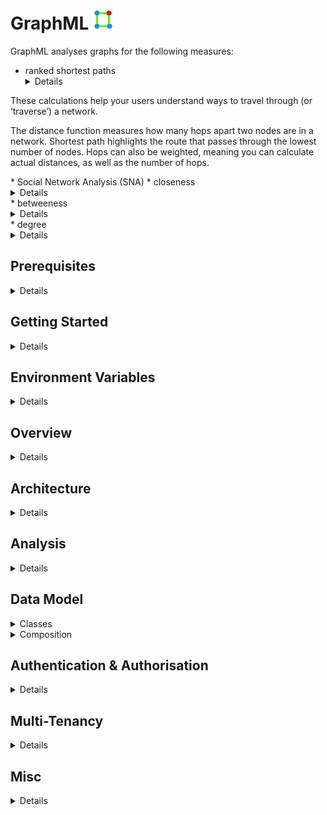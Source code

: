 # GraphML ![](Docs/GraphML.icon.png)
GraphML analyses graphs for the following measures:

* ranked shortest paths
  <details>
These calculations help your users understand ways to travel through (or ‘traverse’) a network.<p/>
The distance function measures how many hops apart two nodes are in a network. Shortest path highlights the route that passes through the lowest number of nodes. 
Hops can also be weighted, meaning you can calculate actual distances, as well as the number of hops.
  </details>
* Social Network Analysis (SNA)
  * closeness
    <details>
This is the measure that helps you find the nodes that are closest to the other nodes in a network, based on their ability to reach them.<p/>
To calculate this, the algorithm finds the shortest path between each node, then assigns each node a score based on the sum of all the paths.<p/>
Nodes with a high closeness value have a lower distance to all other nodes. They’d be efficient broadcasters of information.
    </details>
  * betweeness
    <details>
Nodes with a high betweenness centrality score are the ones that most frequently act as ‘bridges’ between other nodes. 
They form the shortest pathways of communication within the network.<p/>
Usually this would indicate important gatekeepers of information between groups.
    </details>
  * degree
    <details>
The degree centrality measure finds nodes with the highest number of links to other nodes in the network.<p/>
Nodes with a high degree centrality have the best connections to those around them – they might be influential, or just strategically well-placed.
    </details>

## Prerequisites
<details>

1. Prerequisites:
  * host:
    * Linux
    * Windows (not tested but should work)
  * target:
    * Linux
  * .NET Core SDK v5.0
  * git
  * integrated development environment:
    * Visual Studio Code (Linux or Windows)
    * JetBrains Rider (Linux or Windows)
    * Visual Studio (Windows)
  * database:
    * Microsoft SQL Server
    * MySQL or MariaDB
    * PostgreSQL
    * SQLite (local development only)
  * message queue:
    * [Apache ActiveMQ](http://activemq.apache.org/)
  * results store:
    * [Redis](https://redis.io/)
1. Optional
  * [Git Extensions](https://github.com/gitextensions/gitextensions) (Windows)
  * [Docker](https://docs.docker.com/docker-for-windows/install/) (Windows)
  * [SwitchStartupProject for VS 2019](https://heptapod.host/thirteen/switchstartupproject/) (Visual Studio)
  * [npm](https://www.npmjs.com/get-npm)
  * [Redis Commander](https://www.npmjs.com/package/redis-commander)
  * [DBeaver](https://dbeaver.io/)
  * [DB Browser for SQLite](https://sqlitebrowser.org/)
  * [SQLiteStudio](https://sqlitestudio.pl/)
  * Microsoft SQl Server Management Studio (Windows)

</details>

## Getting Started
<details>

1. clone repo
```bash
  git clone https://github.com/TrevorDArcyEvans/GraphML.git
```
1. build
```bash
  dotnet restore
  dotnet build
```
1. run tests
```bash
  dotnet test
```
1. run API
```bash
  export ASPNETCORE_ENVIRONMENT=Development
  cd GraphML.API/bin/Debug/net5.0 
  ./GraphML.API
```
1. open [Swagger UI](http://localhost:5000/swagger/index.html)
1. start _Apache ActiveMQ_
1. start _Redis_
1. run analysis server
```bash
  export ASPNETCORE_ENVIRONMENT=Development
  cd GraphML.API/bin/Debug/net5.0 
  ./GraphML.Analysis.Server
```
1. open [_Apache ActiveMQ_ management console](http://localhost:8161/admin)
1. start _Redis Commander_
```bash
  redis-commander --port 8080
```
1. open [_Redis Commander_ management console](http://127.0.0.1:8080)

</details>

## Environment Variables
<details>

### Backend API
<details>

|Variable | Description | Example Value|
|---------|-------|--------------|
ASPNETCORE_ENVIRONMENT | ASP.NET Core runtime environment | `Production`, `Development`, `Test`
||
API_URI       | |
API_USERNAME  | |
API_PASSWORD  | |
||
DATASTORE_CONNECTION         | | SqLite
DATASTORE_CONNECTION_TYPE    | | SqLite
DATASTORE_CONNECTION_STRING  | | Data Source=&#124;DataDirectory&#124;Data/GraphML.sqlite3; |
||
LOG_CONNECTION_STRING | |
LOG_BEARER_AUTH       | | False
||
RESULT_DATASTORE | | localhost:6379
||
KESTREL_URL                  | | http://localhost:5000
||
MESSAGE_QUEUE_URL               | | activemq:tcp://localhost:61616
MESSAGE_QUEUE_NAME              | | GraphML
MESSAGE_QUEUE_POLL_INTERVAL_S   | | 5
MESSAGE_QUEUE_USE_THREADS       | | False

</details>
</details>

## Overview
<details><p/>

  ![GraphML.Overview](Docs/GraphML.Overview.png "GraphML.Overview")

</details>

## Architecture
<details><p/>

  ![GraphML.Architecture](Docs/GraphML.Architecture.png "GraphML.Architecture")

</details>

## Analysis
<details><p/>

  ![GraphML.Analysis](Docs/GraphML.Analysis.Sequence.png "GraphML.Analysis")

</details>

## Data Model
<details>
  <summary>Classes</summary>

![GraphML.Classes](Docs/GraphML.Classes.png "GraphML.Classes")

</details>

<details>
  <summary>Composition</summary>

![GraphML.Composition](Docs/GraphML.Composition.png "GraphML.Composition")

</details>

## Authentication & Authorisation
<details>

* enable `Development` mode by setting env var:  
```bash
  export ASPNETCORE_ENVIRONMENT=Development
```
* authentication (who you are) is handled by IdentityServer
* authorisation (what you can do) is handled by GraphML, based on an _email_ claim
* security is role based:
| Role        | Description |
|-------------|-------------|
| User        | An entity using GraphML |
| UserAdmin   | An entity managing a subset of data within GraphML, typically data belonging to a single organisation |
| Admin       | An entity managing all data within GraphML |
* SwaggerUI is only enabled in `Development` mode
* SwaggerUI authentication will redirect to a login screen in IdentityServer
* IdentityServer has some test users:
| UserName | Password     | Email                           | Roles |
|----------|--------------|---------------------------------|-------|
| `alice`  | `Pass123$`   | DrKool@KoolOrganisation.org     | Admin |
| `bob`    | `Pass123$`   | BobSmith@email.com              | none |
| `carol`  | `Pass123$`   | carol@KoolOrganisation.org      | UserAdmin |

</details>

## Multi-Tenancy
<details>

At this stage, multi-tenancy isolation is implemented in GraphML.Logic:
* GraphML.Logic.Validators
  * does the initial call even make sense
  * only allow calls on items which caller is allowed to access
* GraphML.Logic.Filters
  * only return items relevant to the caller
  * only return items caller is allowed to see

Future work will change to a database-per-client type of isolation
which is better suited to high security environments.
This will make validators and filters redundnant as all calls are
guaranteed to come from the same organisation.  In turn, this will
make the Organisation entity redundant.

</details>

## Misc
<details>

### Port Allocations
| Service | Port | Notes |
|---------|------|-------|
| IdentityServerAspnetIdentity | 44387 |
| GraphML.API | 5001 |
| GraphML.UI.Web | 5002 |
| Apache ActiveMQ | 61616 |
| Apache ActiveMQ console | 8161 |
| Redis | 6379 |
| Redis Commander | 8080 | default port 8081
| Microsoft SQL Server | 1443 |
| MariaDB | 3306 |
| PostgreSQL | 5432 |

### Apache ActiveMQ
You can monitor ActiveMQ using the Web Console by pointing your browser at http://localhost:8161/admin .  
From ActiveMQ 5.8 onwards the web apps is secured out of the box.  
The default username and password is `admin/admin`.

### Redis on Windows
Recommended method is to use a _Docker_ container:
```bash
  docker pull redis
  docker run -p 6379:6379 redis
```

### Redis Commander
```bash
  npm install -g redis-commander
  redis-commander --port 8080
```
open [_Redis Commander_ management console](http://127.0.0.1:8080)

</details>
